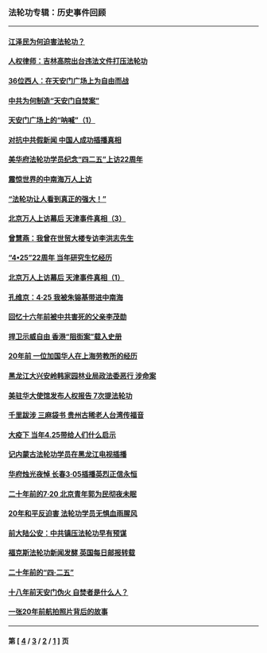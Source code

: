 ### 法轮功专辑：历史事件回顾
---
#### [江泽民为何迫害法轮功？](../../pages/nf5793/n13876324.md?01230430) 
#### [人权律师：吉林高院出台违法文件打压法轮功](../../pages/nf5793/n13825665.md?01230430) 
#### [36位西人：在天安门广场上为自由而战](../../pages/nf5793/n13390029.md?01230430) 
#### [中共为何制造“天安门自焚案”](../../pages/nf5793/n13183270.md?01230430) 
#### [天安门广场上的“呐喊”（1）](../../pages/nf5793/n13105277.md?01230430) 
#### [对抗中共假新闻 中国人成功插播真相](../../pages/nf5793/n12910618.md?01230430) 
#### [美华府法轮功学员纪念“四二五”上访22周年](../../pages/nf5793/n12904445.md?01230430) 
#### [震惊世界的中南海万人上访](../../pages/nf5793/n12903976.md?01230430) 
#### [“法轮功让人看到真正的强大！”](../../pages/nf5793/n12903195.md?01230430) 
#### [北京万人上访幕后 天津事件真相（3）](../../pages/nf5793/n12902807.md?01230430) 
#### [曾慧燕：我曾在世贸大楼专访李洪志先生](../../pages/nf5793/n12898729.md?01230430) 
#### [“4•25”22周年 当年研究生忆经历](../../pages/nf5793/n12894152.md?01230430) 
#### [北京万人上访幕后 天津事件真相（1）](../../pages/nf5793/n12885174.md?01230430) 
#### [孔维京：4·25 我被朱镕基带进中南海](../../pages/nf5793/n12864987.md?01230430) 
#### [回忆十六年前被中共害死的父亲李茂勋](../../pages/nf5793/n12880270.md?01230430) 
#### [捍卫示威自由 香港“阻街案”载入史册](../../pages/nf5793/n12811245.md?01230430) 
#### [20年前 一位加国华人在上海劳教所的经历](../../pages/nf5793/n12707932.md?01230430) 
#### [黑龙江大兴安岭韩家园林业局政法委恶行 涉命案](../../pages/nf5793/n12622815.md?01230430) 
#### [美驻华大使馆发布人权报告 7次提法轮功](../../pages/nf5793/n12520541.md?01230430) 
#### [千里跋涉 三麻袋书 贵州古稀老人台湾传福音](../../pages/nf5793/n12198750.md?01230430) 
#### [大疫下 当年4.25带给人们什么启示](../../pages/nf5793/n12058565.md?01230430) 
#### [记内蒙古法轮功学员在黑龙江电视插播](../../pages/nf5793/n11699194.md?01230430) 
#### [华府烛光夜悼 长春3·05插播英烈正信永恒](../../pages/nf5793/n11397432.md?01230430) 
#### [二十年前的7·20 北京青年郭为民彻夜未眠](../../pages/nf5793/n11354195.md?01230430) 
#### [20年和平反迫害 法轮功学员无惧血雨腥风](../../pages/nf5793/n11348279.md?01230430) 
#### [前大陆公安：中共镇压法轮功早有预谋](../../pages/nf5793/n11352168.md?01230430) 
#### [福克斯法轮功新闻发酵  英国每日邮报转载](../../pages/nf5793/n11285952.md?01230430) 
#### [二十年前的“四·二五”](../../pages/nf5793/n11207639.md?01230430) 
#### [十八年前天安门伪火 自焚者是什么人？](../../pages/nf5793/n10996556.md?01230430) 
#### [一张20年前航拍照片背后的故事](../../pages/nf5793/n10693797.md?01230430) 

---
#### 第 [ [4](./4.md?01230430) / [3](./3.md?01230430) / [2](./2.md?01230430) / [1](./1.md?01230430) ] 页
